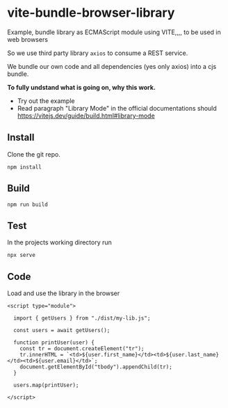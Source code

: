 # vite-bundle-browser-library
Example, bundle library as ECMAScript module using VITE,,,, to be used in web browsers

So we use third party library `axios` to consume a REST service.

We bundle our own code and all dependencies (yes only axios) into a cjs bundle.

**To fully undstand what is going on, why this work.**
- Try out the example
- Read paragraph "Library Mode" in the official documentations should https://vitejs.dev/guide/build.html#library-mode

## Install

Clone the git repo.

```
npm install
```

## Build
```
npm run build
```

## Test

In the projects working directory run 
```
npx serve
```
 

## Code

Load and use the library in the browser
``` 
<script type="module">

  import { getUsers } from "./dist/my-lib.js";

  const users = await getUsers();

  function printUser(user) {
    const tr = document.createElement("tr");
    tr.innerHTML = `<td>${user.first_name}</td><td>${user.last_name}</td><td>${user.email}</td>`;
    document.getElementById("tbody").appendChild(tr);
  }

  users.map(printUser);

</script>
```
